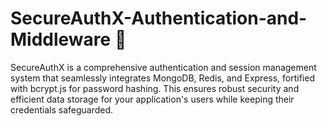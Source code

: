 # SecureAuthX-Authentication-and-Middleware 🔐
SecureAuthX is a comprehensive authentication and session management system that seamlessly integrates MongoDB, Redis, and Express, fortified with bcrypt.js for password hashing. This ensures robust security and efficient data storage for your application's users while keeping their credentials safeguarded.

